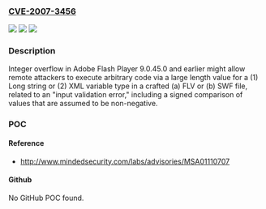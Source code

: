 ### [CVE-2007-3456](https://cve.mitre.org/cgi-bin/cvename.cgi?name=CVE-2007-3456)
![](https://img.shields.io/static/v1?label=Product&message=n%2Fa&color=blue)
![](https://img.shields.io/static/v1?label=Version&message=n%2Fa&color=blue)
![](https://img.shields.io/static/v1?label=Vulnerability&message=n%2Fa&color=brighgreen)

### Description

Integer overflow in Adobe Flash Player 9.0.45.0 and earlier might allow remote attackers to execute arbitrary code via a large length value for a (1) Long string or (2) XML variable type in a crafted (a) FLV or (b) SWF file, related to an "input validation error," including a signed comparison of values that are assumed to be non-negative.

### POC

#### Reference
- http://www.mindedsecurity.com/labs/advisories/MSA01110707

#### Github
No GitHub POC found.

